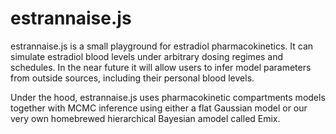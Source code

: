 # estrannaise.js
estrannaise.js is a small playground for estradiol pharmacokinetics. It can simulate estradiol blood levels under arbitrary dosing regimes and schedules. In the near future it will allow users to infer model parameters from outside sources, including their personal blood levels.

Under the hood, estrannaise.js uses pharmacokinetic compartments models together with MCMC inference using either a flat Gaussian model or our very own homebrewed hierarchical Bayesian amodel called Emix.